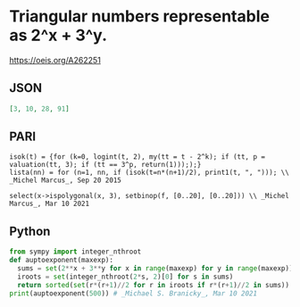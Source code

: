# Triangular numbers representable as 2^x \+ 3^y\.
https://oeis.org/A262251
## JSON
```JSON
[3, 10, 28, 91]
```
## PARI
```PARI
isok(t) = {for (k=0, logint(t, 2), my(tt = t - 2^k); if (tt, p = valuation(tt, 3); if (tt == 3^p, return(1))););}
lista(nn) = for (n=1, nn, if (isok(t=n*(n+1)/2), print1(t, ", "))); \\ _Michel Marcus_, Sep 20 2015
```
```PARI
select(x->ispolygonal(x, 3), setbinop(f, [0..20], [0..20])) \\ _Michel Marcus_, Mar 10 2021
```
## Python
```Python
from sympy import integer_nthroot
def auptoexponent(maxexp):
  sums = set(2**x + 3**y for x in range(maxexp) for y in range(maxexp))
  iroots = set(integer_nthroot(2*s, 2)[0] for s in sums)
  return sorted(set(r*(r+1)//2 for r in iroots if r*(r+1)//2 in sums))
print(auptoexponent(500)) # _Michael S. Branicky_, Mar 10 2021
```
